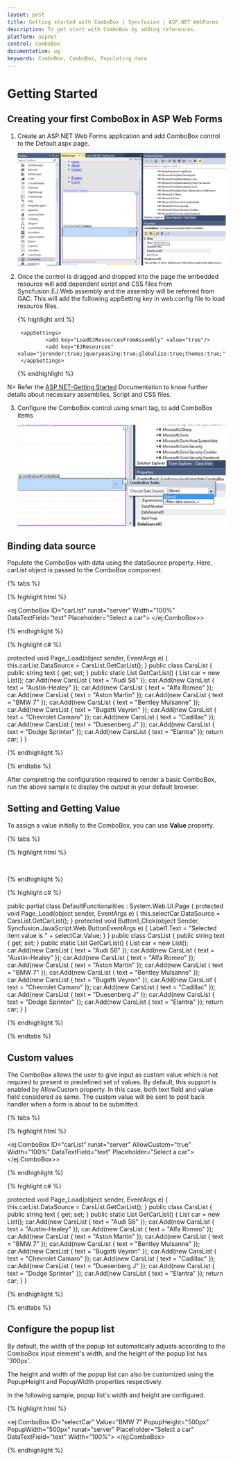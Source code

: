 ```yaml
---
layout: post
title: Getting started with ComboBox | Syncfusion | ASP.NET WebForms
description: To get start with ComboBox by adding references.
platform: aspnet
control: ComboBox
documentation: ug
keywords: ComboBox, ComboBox, Populating data
---
```


# Getting Started

## Creating your first ComboBox in ASP Web Forms

1. Create an ASP.NET Web Forms application and add ComboBox control to the Default.aspx page.

    ![Getting Started](Getting-Started_images/Getting-Started_img1.png)

2. Once the control is dragged and dropped into the page the embedded resource will add dependent script and CSS files from Syncfusion.EJ.Web assembly and the assembly will be referred from GAC. This will add the following appSetting key in web.config file to load resource files.

    {% highlight xml %}
        
        <appSettings>
                <add key="LoadEJResourcesFromAssembly" value="true"/>
                <add key="EJResources" value="jsrender:true;jqueryeasing:true;globalize:true;themes:true;"/>
        </appSettings>
            
    {% endhighlight %}
    
N> Refer the [ASP.NET-Getting Started](http://help.syncfusion.com/aspnet/getting-started#manual-integration-of-syncfusion-aspnet-controls-into-the-newexisting-application) Documentation to know further details about necessary assemblies, Script and CSS files.

3. Configure the ComboBox control using smart tag, to add ComboBox items

    ![Smart Tag](Getting-Started_images/Getting-Started_img2.png)

## Binding data source

Populate the ComboBox with data using the dataSource property. Here, carList object is passed to the ComboBox component.	
	
{% tabs %}
	
{% highlight html %}
	
<ej:ComboBox ID="carList" runat="server" Width="100%" DataTextField="text" Placeholder="Select a car">
</ej:ComboBox>>

{% endhighlight %}
    
{% highlight c# %}

protected void Page_Load(object sender, EventArgs e)
{
    this.carList.DataSource = CarsList.GetCarList();
}
public class CarsList
{
    public string text { get; set; }
    public static List<CarsList> GetCarList()
    {
        List<CarsList> car = new List<CarsList>();
        car.Add(new CarsList { text = "Audi S6" });
        car.Add(new CarsList { text = "Austin-Healey" });
        car.Add(new CarsList { text = "Alfa Romeo" });
        car.Add(new CarsList { text = "Aston Martin" });
        car.Add(new CarsList { text = "BMW 7" });
        car.Add(new CarsList { text = "Bentley Mulsanne" });
        car.Add(new CarsList { text = "Bugatti Veyron" });
        car.Add(new CarsList { text = "Chevrolet Camaro" });
        car.Add(new CarsList { text = "Cadillac" });
        car.Add(new CarsList { text = "Duesenberg J" });
        car.Add(new CarsList { text = "Dodge Sprinter" });
        car.Add(new CarsList { text = "Elantra" });
        return car;
    }
}

{% endhighlight %}

{% endtabs %}

After completing the configuration required to render a basic ComboBox, run the above sample to display the output in your default browser.

## Setting and Getting Value

To assign a value initially to the ComboBox, you can use <b>Value</b> property.

{% tabs %}
	
{% highlight html %}
        
<div class="frame">
    <div class="control">
        <ej:ComboBox ID="selectCar" Value="BMW 7" runat="server" Placeholder="Select a car" DataTextField="text" Width="100%">
        </ej:ComboBox>
            <asp:Label runat="server" ID="Label1"></asp:Label><br />
        <ej:Button runat="server" ID="Button1" Onclick="" Type="Button" Text="Get value"></ej:Button>
    </div>
</div>
            
{% endhighlight %}
    
{% highlight c# %}

public partial class DefaultFunctionalities : System.Web.UI.Page
{
    protected void Page_Load(object sender, EventArgs e)
    {
        this.selectCar.DataSource = CarsList.GetCarList();
    }
    protected void Button1_Click(object Sender, Syncfusion.JavaScript.Web.ButtonEventArgs e)
    {
        Label1.Text = "Selected item value is " + selectCar.Value;
    }
}
public class CarsList
{
    public string text { get; set; }
    public static List<CarsList> GetCarList()
    {
        List<CarsList> car = new List<CarsList>();
        car.Add(new CarsList { text = "Audi S6" });
        car.Add(new CarsList { text = "Austin-Healey" });
        car.Add(new CarsList { text = "Alfa Romeo" });
        car.Add(new CarsList { text = "Aston Martin" });
        car.Add(new CarsList { text = "BMW 7" });
        car.Add(new CarsList { text = "Bentley Mulsanne" });
        car.Add(new CarsList { text = "Bugatti Veyron" });
        car.Add(new CarsList { text = "Chevrolet Camaro" });
        car.Add(new CarsList { text = "Cadillac" });
        car.Add(new CarsList { text = "Duesenberg J" });
        car.Add(new CarsList { text = "Dodge Sprinter" });
        car.Add(new CarsList { text = "Elantra" });
        return car;
    }
}

{% endhighlight %}

{% endtabs %}

## Custom values

The ComboBox allows the user to give input as custom value which is not required to present in predefined set of values. By default, this support is enabled by AllowCustom property. In this case, both text field and value field considered as same. The custom value will be sent to post back handler when a form is about to be submitted.

{% tabs %}
	
{% highlight html %}
	
<ej:ComboBox ID="carList" runat="server" AllowCustom="true" Width="100%" DataTextField="text" Placeholder="Select a car">
</ej:ComboBox>>

{% endhighlight %}
    
{% highlight c# %}

protected void Page_Load(object sender, EventArgs e)
{
    this.carList.DataSource = CarsList.GetCarList();
}
public class CarsList
{
    public string text { get; set; }
    public static List<CarsList> GetCarList()
    {
        List<CarsList> car = new List<CarsList>();
        car.Add(new CarsList { text = "Audi S6" });
        car.Add(new CarsList { text = "Austin-Healey" });
        car.Add(new CarsList { text = "Alfa Romeo" });
        car.Add(new CarsList { text = "Aston Martin" });
        car.Add(new CarsList { text = "BMW 7" });
        car.Add(new CarsList { text = "Bentley Mulsanne" });
        car.Add(new CarsList { text = "Bugatti Veyron" });
        car.Add(new CarsList { text = "Chevrolet Camaro" });
        car.Add(new CarsList { text = "Cadillac" });
        car.Add(new CarsList { text = "Duesenberg J" });
        car.Add(new CarsList { text = "Dodge Sprinter" });
        car.Add(new CarsList { text = "Elantra" });
        return car;
    }
}

{% endhighlight %}

{% endtabs %}

## Configure the popup list

By default, the width of the popup list automatically adjusts according to the ComboBox input element's width, and the height of the popup list has '300px'.

The height and width of the popup list can also be customized using the PopupHeight and PopupWidth properties respectively.

In the following sample, popup list's width and height are configured.

{% highlight html %}
	
<ej:ComboBox ID="selectCar" Value="BMW 7" PopupHeight="500px" PopupWidth="500px" runat="server" Placeholder="Select a car" DataTextField="text" Width="100%">
</ej:ComboBox>

{% endhighlight %}

